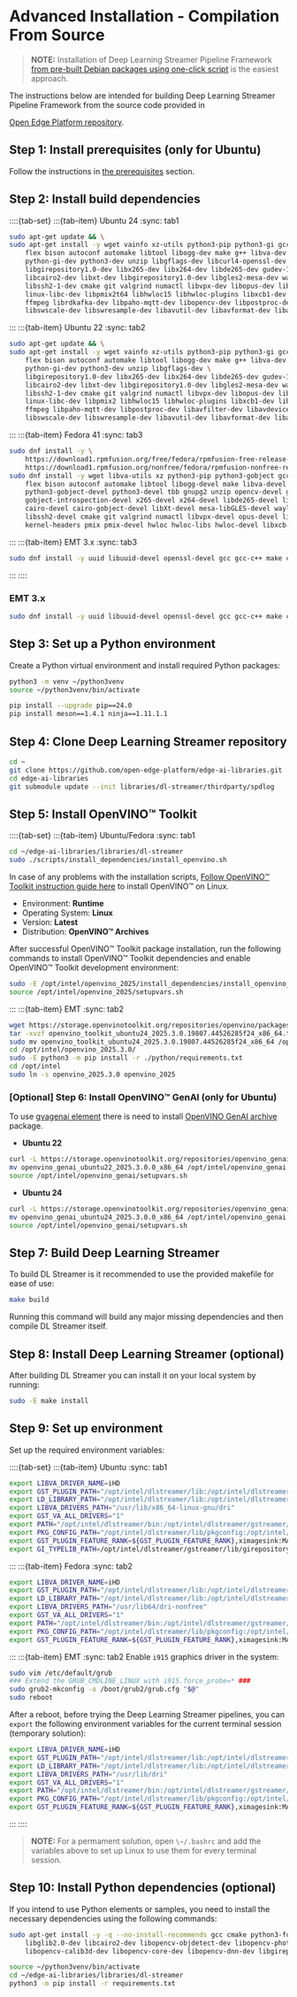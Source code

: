 # Advanced Installation - Compilation From Source

> **NOTE:** Installation of Deep Learning Streamer Pipeline Framework
> [from pre-built Debian packages using one-click script](../../get_started/install/install_guide_ubuntu.md)
> is the easiest approach.

The instructions below are intended for building Deep Learning Streamer Pipeline Framework
from the source code provided in

[Open Edge Platform repository](https://github.com/open-edge-platform/edge-ai-libraries.git).

## Step 1: Install prerequisites (only for Ubuntu)

Follow the instructions in
[the prerequisites](../../get_started/install/install_guide_ubuntu#prerequisites) section.

## Step 2: Install build dependencies

::::{tab-set}
:::{tab-item} Ubuntu 24
:sync: tab1
  ```bash
  sudo apt-get update && \
  sudo apt-get install -y wget vainfo xz-utils python3-pip python3-gi gcc-multilib libglib2.0-dev \
      flex bison autoconf automake libtool libogg-dev make g++ libva-dev yasm libglx-dev libdrm-dev \
      python-gi-dev python3-dev unzip libgflags-dev libcurl4-openssl-dev \
      libgirepository1.0-dev libx265-dev libx264-dev libde265-dev gudev-1.0 libusb-1.0 nasm python3-venv \
      libcairo2-dev libxt-dev libgirepository1.0-dev libgles2-mesa-dev wayland-protocols \
      libssh2-1-dev cmake git valgrind numactl libvpx-dev libopus-dev libsrtp2-dev libxv-dev \
      linux-libc-dev libpmix2t64 libhwloc15 libhwloc-plugins libxcb1-dev libx11-xcb-dev \
      ffmpeg librdkafka-dev libpaho-mqtt-dev libopencv-dev libpostproc-dev libavfilter-dev libavdevice-dev \
      libswscale-dev libswresample-dev libavutil-dev libavformat-dev libavcodec-dev libtbb12 libxml2-dev libopencv-dev
  ```
:::
:::{tab-item} Ubuntu 22
:sync: tab2
  ```bash
  sudo apt-get update && \
  sudo apt-get install -y wget vainfo xz-utils python3-pip python3-gi gcc-multilib libglib2.0-dev \
      flex bison autoconf automake libtool libogg-dev make g++ libva-dev yasm libglx-dev libdrm-dev \
      python-gi-dev python3-dev unzip libgflags-dev \
      libgirepository1.0-dev libx265-dev libx264-dev libde265-dev gudev-1.0 libusb-1.0 nasm python3-venv \
      libcairo2-dev libxt-dev libgirepository1.0-dev libgles2-mesa-dev wayland-protocols libcurl4-openssl-dev \
      libssh2-1-dev cmake git valgrind numactl libvpx-dev libopus-dev libsrtp2-dev libxv-dev \
      linux-libc-dev libpmix2 libhwloc15 libhwloc-plugins libxcb1-dev libx11-xcb-dev \
      ffmpeg libpaho-mqtt-dev libpostproc-dev libavfilter-dev libavdevice-dev \
      libswscale-dev libswresample-dev libavutil-dev libavformat-dev libavcodec-dev libxml2-dev
  ```
:::
:::{tab-item} Fedora 41
:sync: tab3
  ```bash
  sudo dnf install -y \
      https://download1.rpmfusion.org/free/fedora/rpmfusion-free-release-$(rpm -E %fedora).noarch.rpm \
      https://download1.rpmfusion.org/nonfree/fedora/rpmfusion-nonfree-release-$(rpm -E %fedora).noarch.rpm
  sudo dnf install -y wget libva-utils xz python3-pip python3-gobject gcc gcc-c++ glibc-devel glib2-devel \
      flex bison autoconf automake libtool libogg-devel make libva-devel yasm mesa-libGL-devel libdrm-devel \
      python3-gobject-devel python3-devel tbb gnupg2 unzip opencv-devel gflags-devel openssl-devel openssl-devel-engine \
      gobject-introspection-devel x265-devel x264-devel libde265-devel libgudev-devel libusb1 libusb1-devel nasm python3-virtualenv \
      cairo-devel cairo-gobject-devel libXt-devel mesa-libGLES-devel wayland-protocols-devel libcurl-devel which \
      libssh2-devel cmake git valgrind numactl libvpx-devel opus-devel libsrtp-devel libXv-devel paho-c-devel \
      kernel-headers pmix pmix-devel hwloc hwloc-libs hwloc-devel libxcb-devel libX11-devel libatomic intel-media-driver
  ```
:::
:::{tab-item} EMT 3.x
:sync: tab3
  ```bash
  sudo dnf install -y uuid libuuid-devel openssl-devel gcc gcc-c++ make curl ca-certificates librdkafka-devel libva-devel alsa-lib-devel unzip glibc libstdc++ libgcc cmake sudo pkgconf pkgconf-pkg-config ocl-icd-devel libva-intel-media-driver python3-devel libXaw-devel ncurses-devel libva2 intel-compute-runtime intel-opencl intel-level-zero-gpu intel-ocloc-devel nasm
  ```
:::
::::

### EMT 3.x

```bash
sudo dnf install -y uuid libuuid-devel openssl-devel gcc gcc-c++ make curl ca-certificates librdkafka-devel libva-devel alsa-lib-devel unzip glibc libstdc++ libgcc cmake sudo pkgconf pkgconf-pkg-config ocl-icd-devel libva-intel-media-driver python3-devel libXaw-devel ncurses-devel libva2 intel-compute-runtime intel-opencl intel-level-zero-gpu intel-ocloc-devel nasm
```

## Step 3: Set up a Python environment

Create a Python virtual environment and install required Python
packages:

```bash
python3 -m venv ~/python3venv
source ~/python3venv/bin/activate

pip install --upgrade pip==24.0
pip install meson==1.4.1 ninja==1.11.1.1
```

## Step 4: Clone Deep Learning Streamer repository

```bash
cd ~
git clone https://github.com/open-edge-platform/edge-ai-libraries.git
cd edge-ai-libraries
git submodule update --init libraries/dl-streamer/thirdparty/spdlog
```

## Step 5: Install OpenVINO™ Toolkit

::::{tab-set}
:::{tab-item} Ubuntu/Fedora
:sync: tab1
  ```bash
  cd ~/edge-ai-libraries/libraries/dl-streamer
  sudo ./scripts/install_dependencies/install_openvino.sh
  ```

  In case of any problems with the installation scripts, [Follow OpenVINO™
  Toolkit instruction guide
  here](https://docs.openvino.ai/2025/get-started/install-openvino/install-openvino-archive-linux.html)
  to install OpenVINO™ on Linux.

  - Environment: **Runtime**
  - Operating System: **Linux**
  - Version: **Latest**
  - Distribution: **OpenVINO™ Archives**

  After successful OpenVINO™ Toolkit package installation, run the
  following commands to install OpenVINO™ Toolkit dependencies and enable
  OpenVINO™ Toolkit development environment:

  ```bash
  sudo -E /opt/intel/openvino_2025/install_dependencies/install_openvino_dependencies.sh
  source /opt/intel/openvino_2025/setupvars.sh
  ```
:::
:::{tab-item} EMT
:sync: tab2
  ```bash
  wget https://storage.openvinotoolkit.org/repositories/openvino/packages/2025.3/linux/openvino_toolkit_ubuntu24_2025.3.0.19807.44526285f24_x86_64.tgz
  tar -xvzf openvino_toolkit_ubuntu24_2025.3.0.19807.44526285f24_x86_64.tgz
  sudo mv openvino_toolkit_ubuntu24_2025.3.0.19807.44526285f24_x86_64 /opt/intel/openvino_2025.3.0
  cd /opt/intel/openvino_2025.3.0/
  sudo -E python3 -m pip install -r ./python/requirements.txt
  cd /opt/intel
  sudo ln -s openvino_2025.3.0 openvino_2025
  ```

### [Optional] Step 6: Install OpenVINO™ GenAI (only for Ubuntu)

To use [gvagenai element](https://docs.openedgeplatform.intel.com/oep/edge-ai-libraries/dl-streamer/elements/gvagenai.html) 
there is need to install [OpenVINO GenAI archive](https://docs.openvino.ai/2025/get-started/install-openvino/install-openvino-genai.html) package.


- **Ubuntu 22**

```bash
curl -L https://storage.openvinotoolkit.org/repositories/openvino_genai/packages/2025.3/linux/openvino_genai_ubuntu22_2025.3.0.0_x86_64.tar.gz | tar -xz &&
mv openvino_genai_ubuntu22_2025.3.0.0_x86_64 /opt/intel/openvino_genai
source /opt/intel/openvino_genai/setupvars.sh
```

- **Ubuntu 24**

```bash
curl -L https://storage.openvinotoolkit.org/repositories/openvino_genai/packages/2025.3/linux/openvino_genai_ubuntu24_2025.3.0.0_x86_64.tar.gz | tar -xz &&
mv openvino_genai_ubuntu24_2025.3.0.0_x86_64 /opt/intel/openvino_genai
source /opt/intel/openvino_genai/setupvars.sh
```

## Step 7: Build Deep Learning Streamer

To build DL Streamer is it recommended to use the provided makefile for ease of use:
```bash
make build
```
Running this command will build any major missing dependencies and then compile DL Streamer itself.

## Step 8: Install Deep Learning Streamer (optional)

After building DL Streamer you can install it on your local system by running:
```bash
sudo -E make install
```

## Step 9: Set up environment

Set up the required environment variables:

::::{tab-set}
:::{tab-item} Ubuntu
:sync: tab1
  ```bash
  export LIBVA_DRIVER_NAME=iHD
  export GST_PLUGIN_PATH="/opt/intel/dlstreamer/lib:/opt/intel/dlstreamer/gstreamer/lib/gstreamer-1.0:$HOME/edge-ai-libraries/libraries/dl-streamer/build/intel64/Release/lib:$HOME/edge-ai-libraries/libraries/dl-streamer/build/deps/gstreamer-bin/lib/gstreamer-1.0:$GST_PLUGIN_PATH"
  export LD_LIBRARY_PATH="/opt/intel/dlstreamer/lib:/opt/intel/dlstreamer/gstreamer/lib:/opt/intel/dlstreamer/opencv/lib:$HOME/edge-ai-libraries/libraries/dl-streamer/build/intel64/Release/lib:$HOME/edge-ai-libraries/libraries/dl-streamer/build/deps/gstreamer-bin/lib:$HOME/edge-ai-libraries/libraries/dl-streamer/build/deps/opencv-bin/lib:$LD_LIBRARY_PATH"
  export LIBVA_DRIVERS_PATH="/usr/lib/x86_64-linux-gnu/dri"
  export GST_VA_ALL_DRIVERS="1"
  export PATH="/opt/intel/dlstreamer/bin:/opt/intel/dlstreamer/gstreamer/bin:/opt/intel/dlstreamer/opencv/bin:$HOME/edge-ai-libraries/libraries/dl-streamer/build/intel64/Release/bin:$HOME/edge-ai-libraries/libraries/dl-streamer/build/deps/gstreamer-bin/bin:$HOME/edge-ai-libraries/libraries/dl-streamer/build/deps/opencv-bin/bin:$HOME/.local/bin:$HOME/python3venv/bin:$PATH"
  export PKG_CONFIG_PATH="/opt/intel/dlstreamer/lib/pkgconfig:/opt/intel/dlstreamer/gstreamer/lib/pkgconfig::$HOME/edge-ai-libraries/libraries/dl-streamer/build/intel64/Release/lib/pkgconfig:$HOME/edge-ai-libraries/libraries/dl-streamer/build/deps/gstreamer-bin/lib/pkgconfig:$PKG_CONFIG_PATH"
  export GST_PLUGIN_FEATURE_RANK=${GST_PLUGIN_FEATURE_RANK},ximagesink:MAX
  export GI_TYPELIB_PATH=/opt/intel/dlstreamer/gstreamer/lib/girepository-1.0:/usr/lib/x86_64-linux-gnu/girepository-1.0gi
  ```
:::
:::{tab-item} Fedora
:sync: tab2
  ```bash
  export LIBVA_DRIVER_NAME=iHD
  export GST_PLUGIN_PATH="/opt/intel/dlstreamer/lib:/opt/intel/dlstreamer/gstreamer/lib/gstreamer-1.0:$HOME/edge-ai-libraries/libraries/dl-streamer/build/intel64/Release/lib:$HOME/edge-ai-libraries/libraries/dl-streamer/build/deps/gstreamer-bin/lib/gstreamer-1.0:$GST_PLUGIN_PATH"
  export LD_LIBRARY_PATH="/opt/intel/dlstreamer/lib:/opt/intel/dlstreamer/gstreamer/lib:/opt/intel/dlstreamer/opencv/lib:$HOME/edge-ai-libraries/libraries/dl-streamer/build/intel64/Release/lib:$HOME/edge-ai-libraries/libraries/dl-streamer/build/deps/gstreamer-bin/lib:$HOME/edge-ai-libraries/libraries/dl-streamer/build/deps/opencv-bin/lib:$LD_LIBRARY_PATH"
  export LIBVA_DRIVERS_PATH="/usr/lib64/dri-nonfree"
  export GST_VA_ALL_DRIVERS="1"
  export PATH="/opt/intel/dlstreamer/bin:/opt/intel/dlstreamer/gstreamer/bin:/opt/intel/dlstreamer/opencv/bin:$HOME/edge-ai-libraries/libraries/dl-streamer/build/intel64/Release/bin:$HOME/edge-ai-libraries/libraries/dl-streamer/build/deps/gstreamer-bin/bin:$HOME/edge-ai-libraries/libraries/dl-streamer/build/deps/opencv-bin/bin:$HOME/.local/bin:$HOME/python3venv/bin:$PATH"
  export PKG_CONFIG_PATH="/opt/intel/dlstreamer/lib/pkgconfig:/opt/intel/dlstreamer/gstreamer/lib/pkgconfig::$HOME/edge-ai-libraries/libraries/dl-streamer/build/intel64/Release/lib/pkgconfig:$HOME/edge-ai-libraries/libraries/dl-streamer/build/deps/gstreamer-bin/lib/pkgconfig:$PKG_CONFIG_PATH"
  export GST_PLUGIN_FEATURE_RANK=${GST_PLUGIN_FEATURE_RANK},ximagesink:MAX
  ```
:::
:::{tab-item} EMT
:sync: tab2
  Enable `i915` graphics driver in the system:

  ```bash
  sudo vim /etc/default/grub
  ### Extend the GRUB_CMDLINE_LINUX with i915.force_probe=* ###
  sudo grub2-mkconfig -o /boot/grub2/grub.cfg "$@"
  sudo reboot
  ```

  After a reboot, before trying the Deep Learning Streamer pipelines, you can `export` the
  following environment variables for the current terminal session (temporary solution):

  ```bash
  export LIBVA_DRIVER_NAME=iHD
  export GST_PLUGIN_PATH="/opt/intel/dlstreamer/lib:/opt/intel/dlstreamer/gstreamer/lib/gstreamer-1.0:$HOME/edge-ai-libraries/libraries/dl-streamer/build/intel64/Release/lib:$HOME/edge-ai-libraries/libraries/dl-streamer/build/deps/gstreamer-bin/lib/gstreamer-1.0:$GST_PLUGIN_PATH"
  export LD_LIBRARY_PATH="/opt/intel/dlstreamer/lib:/opt/intel/dlstreamer/gstreamer/lib:/opt/intel/dlstreamer/opencv/lib:$HOME/edge-ai-libraries/libraries/dl-streamer/build/intel64/Release/lib:$HOME/edge-ai-libraries/libraries/dl-streamer/build/deps/gstreamer-bin/lib:$HOME/edge-ai-libraries/libraries/dl-streamer/build/deps/opencv-bin/lib:$LD_LIBRARY_PATH"
  export LIBVA_DRIVERS_PATH="/usr/lib/dri"
  export GST_VA_ALL_DRIVERS="1"
  export PATH="/opt/intel/dlstreamer/bin:/opt/intel/dlstreamer/gstreamer/bin:/opt/intel/dlstreamer/opencv/bin:$HOME/edge-ai-libraries/libraries/dl-streamer/build/intel64/Release/bin:$HOME/edge-ai-libraries/libraries/dl-streamer/build/deps/gstreamer-bin/bin:$HOME/edge-ai-libraries/libraries/dl-streamer/build/deps/opencv-bin/bin:$HOME/.local/bin:$HOME/python3venv/bin:$PATH"
  export PKG_CONFIG_PATH="/opt/intel/dlstreamer/lib/pkgconfig:/opt/intel/dlstreamer/gstreamer/lib/pkgconfig::$HOME/edge-ai-libraries/libraries/dl-streamer/build/intel64/Release/lib/pkgconfig:$HOME/edge-ai-libraries/libraries/dl-streamer/build/deps/gstreamer-bin/lib/pkgconfig:$PKG_CONFIG_PATH"
  export GST_PLUGIN_FEATURE_RANK=${GST_PLUGIN_FEATURE_RANK},ximagesink:MAX
  ```
:::
::::

> **NOTE:**  For a permament solution, open `\~/.bashrc` and add the variables above
> to set up Linux to use them for every terminal session.

## Step 10: Install Python dependencies (optional)

If you intend to use Python elements or samples, you need to install the
necessary dependencies using the following commands:

```bash
sudo apt-get install -y -q --no-install-recommends gcc cmake python3-full python-gi-dev python3-dev python3-pip \
    libglib2.0-dev libcairo2-dev libopencv-objdetect-dev libopencv-photo-dev libopencv-stitching-dev libopencv-video-dev \
    libopencv-calib3d-dev libopencv-core-dev libopencv-dnn-dev libgirepository1.0-dev

source ~/python3venv/bin/activate
cd ~/edge-ai-libraries/libraries/dl-streamer
python3 -m pip install -r requirements.txt
```
